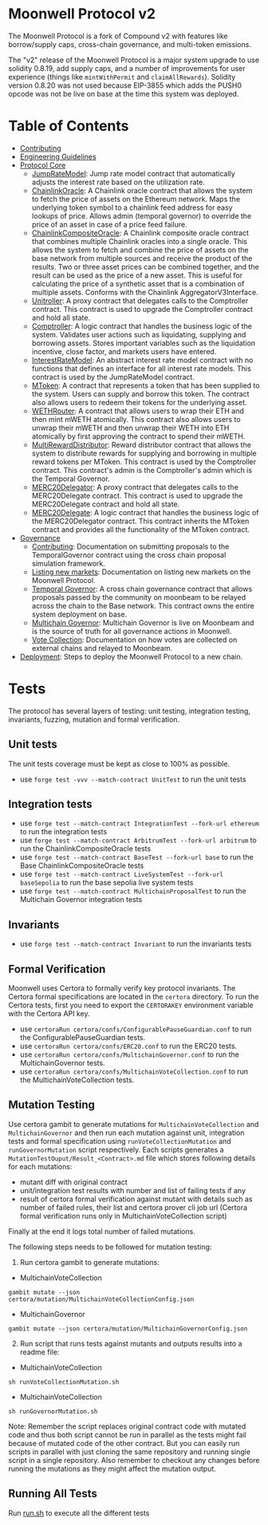 # Moonwell Protocol v2

The Moonwell Protocol is a fork of Compound v2 with features like borrow/supply
caps, cross-chain governance, and multi-token emissions.

The "v2" release of the Moonwell Protocol is a major system upgrade to use
solidity 0.8.19, add supply caps, and a number of improvements for user
experience (things like `mintWithPermit` and `claimAllRewards`). Solidity
version 0.8.20 was not used because EIP-3855 which adds the PUSH0 opcode was not
be live on base at the time this system was deployed.

# Table of Contents

- [Contributing](./docs/CONTRIBUTING.md)
- [Engineering Guidelines](./docs/GUIDELINES.md)
- [Protocol Core](./docs/core/)
  - [JumpRateModel](./JUMPRATEMODEL.md): Jump rate model contract that
    automatically adjusts the interest rate based on the utilization rate.
  - [ChainlinkOracle](./CHAINLINKORACLE.md): A Chainlink oracle contract that
    allows the system to fetch the price of assets on the Ethereum network. Maps
    the underlying token symbol to a chainlink feed address for easy lookups of
    price. Allows admin (temporal governor) to override the price of an asset in
    case of a price feed failure.
  - [ChainlinkCompositeOracle](./CHAINLINKCOMPOSITEORACLE.md): A Chainlink
    composite oracle contract that combines multiple Chainlink oracles into a
    single oracle. This allows the system to fetch and combine the price of
    assets on the base network from multiple sources and receive the product of
    the results. Two or three asset prices can be combined together, and the
    result can be used as the price of a new asset. This is useful for
    calculating the price of a synthetic asset that is a combination of multiple
    assets. Conforms with the Chainlink AggregatorV3Interface.
  - [Unitroller](./UNITROLLER.md): A proxy contract that delegates calls to the
    Comptroller contract. This contract is used to upgrade the Comptroller
    contract and hold all state.
  - [Comptroller](./COMPTROLLER.md): A logic contract that handles the business
    logic of the system. Validates user actions such as liquidating, supplying
    and borrowing assets. Stores important variables such as the liquidation
    incentive, close factor, and markets users have entered.
  - [InterestRateModel](./INTERESTRATEMODEL.md): An abstract interest rate model
    contract with no functions that defines an interface for all interest rate
    models. This contract is used by the JumpRateModel contract.
  - [MToken](./MTOKEN.md): A contract that represents a token that has been
    supplied to the system. Users can supply and borrow this token. The contract
    also allows users to redeem their tokens for the underlying asset.
  - [WETHRouter](./WETHROUTER.md): A contract that allows users to wrap their
    ETH and then mint mWETH atomically. This contract also allows users to
    unwrap their mWETH and then unwrap their WETH into ETH atomically by first
    approving the contract to spend their mWETH.
  - [MultiRewardDistributor](./MULTIREWARDDISTRIBUTOR.md): Reward distributor
    contract that allows the system to distribute rewards for supplying and
    borrowing in multiple reward tokens per MToken. This contract is used by the
    Comptroller contract. This contract's admin is the Comptroller's admin which
    is the Temporal Governor.
  - [MERC20Delegator](./MERC20DELEGATOR.md): A proxy contract that delegates
    calls to the MERC20Delegate contract. This contract is used to upgrade the
    MERC20Delegate contract and hold all state.
  - [MERC20Delegate](./MERC20DELEGATE.md): A logic contract that handles the
    business logic of the MERC20Delegator contract. This contract inherits the
    MToken contract and provides all the functionality of the MToken contract.
- [Governance](./docs/governance/)
  - [Contributing](./docs/governance/CONTRIBUTING.md): Documentation on
    submitting proposals to the TemporalGovernor contract using the cross chain
    proposal simulation framework.
  - [Listing new markets](./docs/governance/MARKET_ADD.md): Documentation on
    listing new markets on the Moonwell Protocol.
  - [Temporal Governor](./docs/governance/contracts/TEMPORALGOVERNOR.md): A
    cross chain governance contract that allows proposals passed by the
    community on moonbeam to be relayed across the chain to the Base network.
    This contract owns the entire system deployment on base.
  - [Multichain Governor](./docs/governance/contracts/MULTICHAINGOVERNOR.md):
    Multichain Governor is live on Moonbeam and is the source of truth for all
    governance actions in Moonwell.
  - [Vote Collection](./docs/governance/VOTECOLLECTION.md): Documentation on how
    votes are collected on external chains and relayed to Moonbeam.
- [Deployment](./docs/deployment/): Steps to deploy the Moonwell Protocol to a
  new chain.

# Tests

The protocol has several layers of testing: unit testing, integration testing,
invariants, fuzzing, mutation and formal verification.

## Unit tests

The unit tests coverage must be kept as close to 100% as possible.

- use `forge test -vvv --match-contract UnitTest` to run the unit tests

## Integration tests

- use `forge test --match-contract IntegrationTest --fork-url ethereum` to run
  the integration tests
- use `forge test --match-contract ArbitrumTest --fork-url arbitrum` to run the
  ChainlinkCompositeOracle tests
- use `forge test --match-contract BaseTest --fork-url base` to run the Base
  ChainlinkCompositeOracle tests
- use `forge test --match-contract LiveSystemTest --fork-url baseSepolia` to run
  the base sepolia live system tests
- use `forge test --match-contract MultichainProposalTest` to run the Multichain
  Governor integration tests

## Invariants

- use `forge test --match-contract Invariant` to run the invariants tests

## Formal Verification

Moonwell uses Certora to formally verify key protocol invariants. The Certora
formal specifications are located in the `certora` directory. To run the Certora
tests, first you need to export the `CERTORAKEY` environment variable with the
Certora API key.

- use `certoraRun certora/confs/ConfigurablePauseGuardian.conf` to run the
  ConfigurablePauseGuardian tests.
- use `certoraRun certora/confs/ERC20.conf` to run the ERC20 tests.
- use `certoraRun certora/confs/MultichainGovernor.conf` to run the
  MultichainGovernor tests.
- use `certoraRun certora/confs/MultichainVoteCollection.conf` to run the
  MultichainVoteCollection tests.

## Mutation Testing

Use certora gambit to generate mutations for `MultichainVoteCollection` and
`MultichainGovernor` and then run each mutation against unit, integration tests
and formal specification using `runVoteCollectionMutation` and
`runGovernorMutation` script respectively. Each scripts generates a
`MutationTestOuput/Result_<Contract>.md` file which stores following details for
each mutations:

- mutant diff with original contract
- unit/integration test results with number and list of failing tests if any
- result of certora formal verification against mutant with details such as
  number of failed rules, their list and certora prover cli job url (Certora
  formal verification runs only in MultichainVoteCollection script)

Finally at the end it logs total number of failed mutations.

The following steps needs to be followed for mutation testing:

1. Run certora gambit to generate mutations:

- MultichainVoteCollection

```
gambit mutate --json certora/mutation/MultichainVoteCollectionConfig.json
```

- MultichainGovernor

```
gambit mutate --json certora/mutation/MultichainGovernorConfig.json
```

2. Run script that runs tests against mutants and outputs results into a readme
   file:

- MultichainVoteCollection

```
sh runVoteCollectionMutation.sh
```

- MultichainVoteCollection

```
sh runGovernorMutation.sh
```

Note: Remember the script replaces original contract code with mutated code and
thus both script cannot be run in parallel as the tests might fail because of
mutated code of the other contract. But you can easily run scripts in parallel
with just cloning the same repository and running single script in a single
repository. Also remember to checkout any changes before running the mutations
as they might affect the mutation output.

## Running All Tests

Run [run.sh](./run.sh) to execute all the different tests
